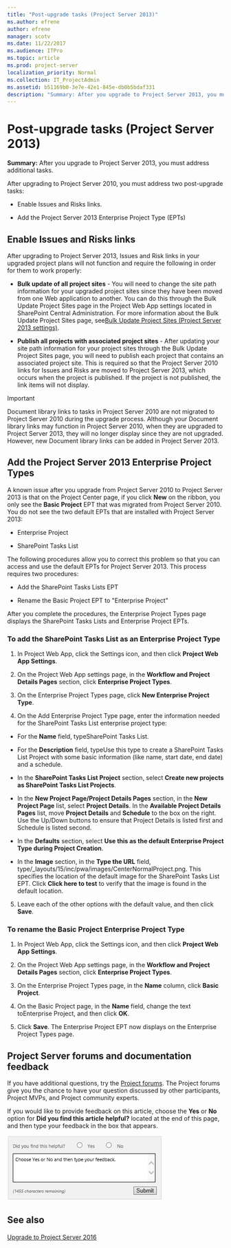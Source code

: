 ```yaml
---
title: "Post-upgrade tasks (Project Server 2013)"
ms.author: efrene
author: efrene
manager: scotv
ms.date: 11/22/2017
ms.audience: ITPro
ms.topic: article
ms.prod: project-server
localization_priority: Normal
ms.collection: IT_ProjectAdmin
ms.assetid: b51169b0-3e7e-42e1-845e-db0b5bdaf331
description: "Summary: After you upgrade to Project Server 2013, you must address additional tasks."
---
```


# Post-upgrade tasks (Project Server 2013)
 
 **Summary:** After you upgrade to Project Server 2013, you must address additional tasks.
  
After upgrading to Project Server 2010, you must address two post-upgrade tasks:
  
- Enable Issues and Risks links.
    
- Add the Project Server 2013 Enterprise Project Type (EPTs)
    
## Enable Issues and Risks links

After upgrading to Project Server 2013, Issues and Risk links in your upgraded project plans will not function and require the following in order for them to work properly: 
  
- **Bulk update of all project sites** - You will need to change the site path information for your upgraded project sites since they have been moved from one Web application to another. You can do this through the Bulk Update Project Sites page in the Project Web App settings located in SharePoint Central Administration. For more information about the Bulk Update Project Sites page, see[Bulk Update Project Sites (Project Server 2013 settings)](bulk-update-project-sites-project-server-2013-settings.md).
    
- **Publish all projects with associated project sites** - After updating your site path information for your project sites through the Bulk Update Project Sites page, you will need to publish each project that contains an associated project site. This is required so that the Project Server 2010 links for Issues and Risks are moved to Project Server 2013, which occurs when the project is published. If the project is not published, the link items will not display.
    
> [!IMPORTANT]
> Document library links to tasks in Project Server 2010 are not migrated to Project Server 2010 during the upgrade process. Although your Document library links may function in Project Server 2010, when they are upgraded to Project Server 2013, they will no longer display since they are not upgraded. However, new Document library links can be added in Project Server 2013. 
  
## Add the Project Server 2013 Enterprise Project Types

A known issue after you upgrade from Project Server 2010 to Project Server 2013 is that on the Project Center page, if you click **New** on the ribbon, you only see the **Basic Project** EPT that was migrated from Project Server 2010. You do not see the two default EPTs that are installed with Project Server 2013:
  
- Enterprise Project
    
- SharePoint Tasks List
    
The following procedures allow you to correct this problem so that you can access and use the default EPTs for Project Server 2013. This process requires two procedures:
  
- Add the SharePoint Tasks Lists EPT
    
- Rename the Basic Project EPT to "Enterprise Project"
    
After you complete the procedures, the Enterprise Project Types page displays the SharePoint Tasks Lists and Enterprise Project EPTs. 
  
### To add the SharePoint Tasks List as an Enterprise Project Type

1. In Project Web App, click the Settings icon, and then click **Project Web App Settings**.
    
2. On the Project Web App settings page, in the **Workflow and Project Details Pages** section, click **Enterprise Project Types**.
    
3. On the Enterprise Project Types page, click **New Enterprise Project Type**.
    
4. On the Add Enterprise Project Type page, enter the information needed for the SharePoint Tasks List enterprise project type:
    
  - For the **Name** field, typeSharePoint Tasks List.
    
  - For the **Description** field, typeUse this type to create a SharePoint Tasks List Project with some basic information (like name, start date, end date) and a schedule.
    
  - In the **SharePoint Tasks List Project** section, select **Create new projects as SharePoint Tasks List Projects**.
    
  - In the **New Project Page/Project Details Pages** section, in the **New Project Page** list, select **Project Details**. In the **Available Project Details Pages** list, move **Project Details** and **Schedule** to the box on the right. Use the Up/Down buttons to ensure that Project Details is listed first and Schedule is listed second.
    
  - In the **Defaults** section, select **Use this as the default Enterprise Project Type during Project Creation**.
    
  - In the **Image** section, in the **Type the URL** field, type/_layouts/15/inc/pwa/images/CenterNormalProject.png. This specifies the location of the default image for the SharePoint Tasks List EPT. Click **Click here to test** to verify that the image is found in the default location.
    
5. Leave each of the other options with the default value, and then click **Save**.
    
### To rename the Basic Project Enterprise Project Type

1. In Project Web App, click the Settings icon, and then click **Project Web App Settings**.
    
2. On the Project Web App settings page, in the **Workflow and Project Details Pages** section, click **Enterprise Project Types**.
    
3. On the Enterprise Project Types page, in the **Name** column, click **Basic Project**.
    
4. On the Basic Project page, in the **Name** field, change the text toEnterprise Project, and then click **OK**. 
    
5. Click **Save**. The Enterprise Project EPT now displays on the Enterprise Project Types page.
    
## Project Server forums and documentation feedback

If you have additional questions, try the [Project forums](https://social.technet.microsoft.com/Forums/en-US/category/project). The Project forums give you the chance to have your question discussed by other participants, Project MVPs, and Project community experts.
  
If you would like to provide feedback on this article, choose the **Yes** or **No** option for **Did you find this article helpful?** located at the end of this page, and then type your feedback in the box that appears.
  
![This feedback tool appears at the end of each Project Server library article on TechNet.](images/technetFeedbackBox.png)
  
## See also

#### 

[Upgrade to Project Server 2016](upgrade-to-project-server-2016.md)

